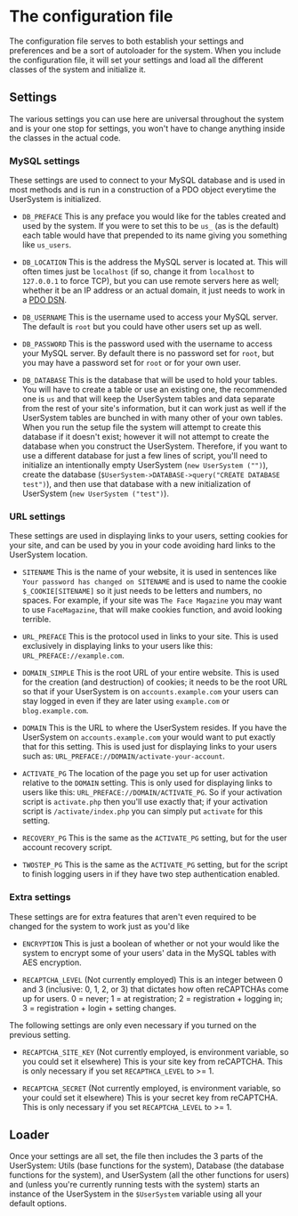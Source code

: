 # The configuration file
The configuration file serves to both establish your settings and preferences and be a sort of autoloader for the system.
When you include the configuration file, it will set your settings and load all the different classes of the system and initialize it.


## Settings
The various settings you can use here are universal throughout the system and is your one stop for settings, you won't have to change anything inside the classes in the actual code.

### MySQL settings
These settings are used to connect to your MySQL database and is used in most methods and is run in a construction of a PDO object everytime the UserSystem is initialized.

- `DB_PREFACE` This is any preface you would like for the tables created and used by the system.
If you were to set this to be `us_` (as is the default) each table would have that prepended to its name giving you something like `us_users`.

- `DB_LOCATION` This is the address the MySQL server is located at. This will often times just be `localhost` (if so, change it from `localhost` to `127.0.0.1` to force TCP), but you can use remote servers here as well; whether it be an IP address or an actual domain, it just needs to work in a [PDO DSN](http://php.net/manual/en/pdo.construct.php).

- `DB_USERNAME` This is the username used to access your MySQL server. The default is `root` but you could have other users set up as well.

- `DB_PASSWORD` This is the password used with the username to access your MySQL server. By default there is no password set for `root`, but you may have a password set for `root` or for your own user.

- `DB_DATABASE` This is the database that will be used to hold your tables. You will have to create a table or use an existing one, the recommended one is `us` and that will keep the UserSystem tables and data separate from the rest of your site's information, but it can work just as well if the UserSystem tables are bunched in with many other of your own tables. When you run the setup file the system will attempt to create this database if it doesn't exist; however it will not attempt to create the database when you construct the UserSystem. Therefore, if you want to use a different database for just a few lines of script, you'll need to initialize an intentionally empty UserSystem (`new UserSystem ("")`), create the database (`$UserSystem->DATABASE->query("CREATE DATABASE test")`), and then use that database with a new initialization of UserSystem (`new UserSystem ("test")`).

### URL settings
These settings are used in displaying links to your users, setting cookies for your site, and can be used by you in your code avoiding hard links to the UserSystem location.

- `SITENAME` This is the name of your website, it is used in sentences like `Your password has changed on SITENAME` and is used to name the cookie `$_COOKIE[SITENAME]` so it just needs to be letters and numbers, no spaces. For example, if your site was `The Face Magazine` you may want to use `FaceMagazine`, that will make cookies function, and avoid looking terrible.

- `URL_PREFACE` This is the protocol used in links to your site. This is used exclusively in displaying links to your users like this: `URL_PREFACE://example.com`.

- `DOMAIN_SIMPLE` This is the root URL of your entire website. This is used for the creation (and destruction) of cookies; it needs to be the root URL so that if your UserSystem is on `accounts.example.com` your users can stay logged in even if they are later using `example.com` or `blog.example.com`.

- `DOMAIN` This is the URL to where the UserSystem resides. If you have the UserSystem on `accounts.example.com` your would want to put exactly that for this setting. This is used just for displaying links to your users such as: `URL_PREFACE://DOMAIN/activate-your-account`.

- `ACTIVATE_PG` The location of the page you set up for user activation relative to the `DOMAIN` setting. This is only used for displaying links to users like this: `URL_PREFACE://DOMAIN/ACTIVATE_PG`. So if your activation script is `activate.php` then you'll use exactly that; if your activation script is `/activate/index.php` you can simply put `activate` for this setting.

- `RECOVERY_PG` This is the same as the `ACTIVATE_PG` setting, but for the user account recovery script.

- `TWOSTEP_PG` This is the same as the `ACTIVATE_PG` setting, but for the script to finish logging users in if they have two step authentication enabled.

### Extra settings
These settings are for extra features that aren't even required to be changed for the system to work just as you'd like

- `ENCRYPTION` This is just a boolean of whether or not your would like the system to encrypt some of your users' data in the MySQL tables with AES encryption.

- `RECAPTCHA_LEVEL` (Not currently employed) This is an integer between 0 and 3 (inclusive: 0, 1, 2, or 3) that dictates how often reCAPTCHAs come up for users. 0 = never; 1 = at registration; 2 = registration + logging in; 3 = registration + login + setting changes.

The following settings are only even necessary if you turned on the previous setting.

- `RECAPTCHA_SITE_KEY` (Not currently employed, is environment variable, so you could set it elsewhere) This is your site key from reCAPTCHA. This is only necessary if you set `RECAPTHCA_LEVEL` to >= 1.

- `RECAPTCHA_SECRET` (Not currently employed, is environment variable, so your could set it elsewhere) This is your secret key from reCAPTCHA. This is only necessary if you set `RECAPTCHA_LEVEL` to >= 1.

## Loader
Once your settings are all set, the file then includes the 3 parts of the UserSystem: Utils (base functions for the system), Database (the database functions for the system), and UserSystem (all the other functions for users) and (unless you're currently running tests with the system) starts an instance of the UserSystem in the `$UserSystem` variable using all your default options.